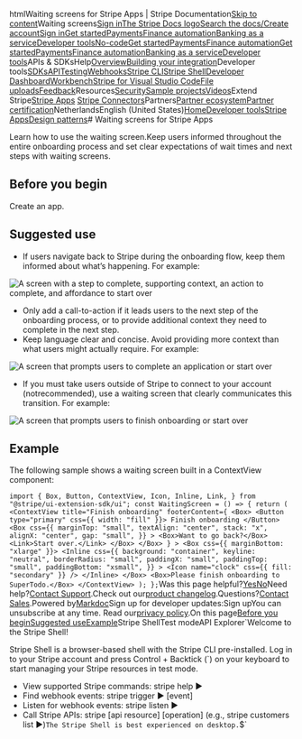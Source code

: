 htmlWaiting screens for Stripe Apps | Stripe Documentation[Skip to content](#main-content)Waiting screens[Sign in](https://dashboard.stripe.com/login?redirect=https%3A%2F%2Fdocs.stripe.com%2Fstripe-apps%2Fpatterns%2Fwaiting-screens)[The Stripe Docs logo](/)[Search the docs/](#)[Create account](https://dashboard.stripe.com/register)[Sign in](https://dashboard.stripe.com/login?redirect=https%3A%2F%2Fdocs.stripe.com%2Fstripe-apps%2Fpatterns%2Fwaiting-screens)[Get started](/get-started)[Payments](/payments)[Finance automation](/finance-automation)[Banking as a service](/financial-services)[Developer tools](/development)[No-code](/no-code)[Get started](/get-started)[Payments](/payments)[Finance automation](/finance-automation)[](#)[Get started](/get-started)[Payments](/payments)[Finance automation](/finance-automation)[Banking as a service](/financial-services)[Developer tools](/development)[](#)APIs & SDKsHelp[Overview](/docs/development)[Building your integration](#)Developer tools[SDKs](#)[API](#)[Testing](#)[Webhooks](#)[Stripe CLI](#)[Stripe Shell](#)[Developer Dashboard](#)[Workbench](#)[Stripe for Visual Studio Code](/docs/stripe-vscode)[File uploads](/docs/file-upload)[Feedback](/docs/dev-tools-csat)Resources[Security](#)[Sample projects](#)[Videos](#)Extend Stripe[Stripe Apps](#)
[Stripe Connectors](#)Partners[Partner ecosystem](/docs/partners)[Partner certification](/docs/partners/training-and-certification)NetherlandsEnglish (United States)[](#)[](#)[Home](/docs)[Developer tools](/docs/development)[Stripe Apps](/docs/stripe-apps)[Design patterns](/docs/stripe-apps/patterns)# Waiting screens for Stripe Apps

Learn how to use the waiting screen.Keep users informed throughout the entire onboarding process and set clear expectations of wait times and next steps with waiting screens.

## Before you begin

Create an app.

## Suggested use

- If users navigate back to Stripe during the onboarding flow, keep them informed about what’s happening. For example:

![A screen with a step to complete, supporting context, an action to complete, and affordance to start over](https://b.stripecdn.com/docs-statics-srv/assets/waiting-screens-01.9722e1605d31c8f01f2045f1a5587f33.png)

- Only add a call-to-action if it leads users to the next step of the onboarding process, or to provide additional context they need to complete in the next step.
- Keep language clear and concise. Avoid providing more context than what users might actually require. For example:

![A screen that prompts users to complete an application or start over](https://b.stripecdn.com/docs-statics-srv/assets/waiting-screens-02.1e3d5a7715a3911377a7c1b98575faef.png)

- If you must take users outside of Stripe to connect to your account (notrecommended), use a waiting screen that clearly communicates this transition. For example:

![A screen that prompts users to finish onboarding or start over](https://b.stripecdn.com/docs-statics-srv/assets/waiting-screens-03.d4038dfb4db72022ac2b627d863d9df8.png)

## Example

The following sample shows a waiting screen built in a ContextView component:

`import {
  Box,
  Button,
  ContextView,
  Icon,
  Inline,
  Link,
} from "@stripe/ui-extension-sdk/ui";
const WaitingScreen = () => {
  return (
    <ContextView
      title="Finish onboarding"
      footerContent={
        <Box>
          <Button type="primary" css={{ width: "fill" }}>
            Finish onboarding
          </Button>
          <Box
            css={{
              marginTop: "small",
              textAlign: "center",
              stack: "x",
              alignX: "center",
              gap: "small",
            }}
          >
            <Box>Want to go back?</Box>
            <Link>Start over.</Link>
          </Box>
        </Box>
      }
    >
      <Box css={{ marginBottom: "xlarge" }}>
        <Inline
          css={{
            background: "container",
            keyline: "neutral",
            borderRadius: "small",
            paddingX: "small",
            paddingTop: "small",
            paddingBottom: "xsmall",
          }}
        >
          <Icon name="clock" css={{ fill: "secondary" }} />
        </Inline>
      </Box>
      <Box>Please finish onboarding to SuperTodo.</Box>
    </ContextView>
  );
};`Was this page helpful?[Yes](#)[No](#)Need help?[Contact Support](https://support.stripe.com/).Check out our[product changelog](https://stripe.com/blog/changelog).Questions?[Contact Sales](https://stripe.com/contact/sales).Powered by[Markdoc](https://markdoc.dev)Sign up for developer updates:Sign upYou can unsubscribe at any time. Read our[privacy policy](https://stripe.com/privacy).On this page[Before you begin](#before-you-begin)[Suggested use](#suggested-use)[Example](#example)Stripe ShellTest modeAPI Explorer[](https://stripe.com/docs/stripe-cli#install)`Welcome to the Stripe Shell!

Stripe Shell is a browser-based shell with the Stripe CLI pre-installed. Log in to your
Stripe account and press Control + Backtick (`) on your keyboard to start managing your Stripe
resources in test mode.

- View supported Stripe commands: stripe help ▶️
- Find webhook events: stripe trigger ▶️ [event]
- Listen for webhook events: stripe listen ▶
- Call Stripe APIs: stripe [api resource] [operation] (e.g., stripe customers list ▶️)`The Stripe Shell is best experienced on desktop.`$`